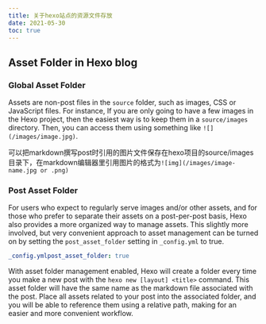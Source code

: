 ```yaml
---
title: 关于hexo站点的资源文件存放
date: 2021-05-30
toc: true 
---
```


## Asset Folder in Hexo blog 



### Global Asset Folder

Assets are non-post files in the `source` folder, such as images, CSS or JavaScript files. For instance, If you are only going to have a few images in the Hexo project, then the easiest way is to keep them in a `source/images` directory. Then, you can access them using something like `![](/images/image.jpg)`.

可以把markdown撰写post时引用的图片文件保存在hexo项目的source/images目录下，在markdown编辑器里引用图片的格式为`![img](/images/image-name.jpg or .png)`



###  Post Asset Folder

For users who expect to regularly serve images and/or other assets, and for those who prefer to separate their assets on a post-per-post basis, Hexo also provides a more organized way to manage assets. This slightly more involved, but very convenient approach to asset management can be turned on by setting the `post_asset_folder` setting in `_config.yml` to true.

```yaml
_config.ymlpost_asset_folder: true
```

With asset folder management enabled, Hexo will create a folder every time you make a new post with the `hexo new [layout] <title>` command. This asset folder will have the same name as the markdown file associated with the post. Place all assets related to your post into the associated folder, and you will be able to reference them using a relative path, making for an easier and more convenient workflow.

